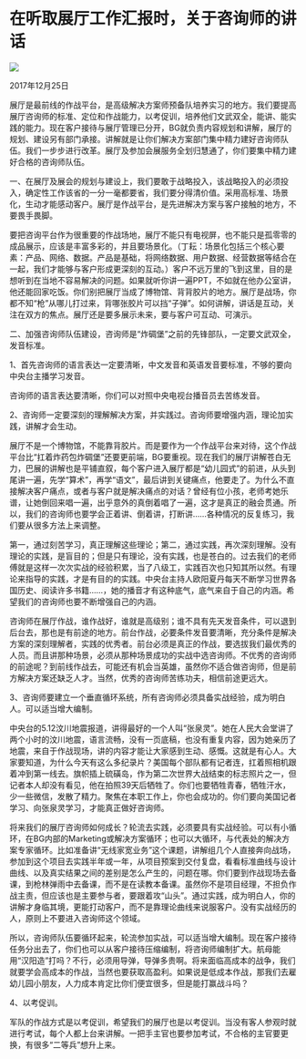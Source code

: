 # 在听取展厅工作汇报时，关于咨询师的讲话
<img class="pv" src="https://api.visitor.plantree.me/visitor-badge/pv?namespace=plantree.me&key=renzhengfei-speeches/在听取展厅工作汇报时关于咨询师的讲话.md">



2017年12月25日



展厅是最前线的作战平台，是高级解决方案师预备队培养实习的地方。我们要提高展厅咨询师的标准、定位和作战能力，以考促训，培养他们文武双全，能讲、能实践的能力。现在客户接待与展厅管理已分开，BG就负责内容规划和讲解，展厅的规划、建设另有部门承接。讲解就是让你们解决方案部门集中精力建好咨询师队伍。我们一步步进行改革。展厅及参加会展服务全划归慧通了，你们要集中精力建好合格的咨询师队伍。

一、在展厅及展会的规划与建设上，我们要敢于战略投入，该战略投入的必须投入，确定性工作该省的一分一毫都要省，我们要分得清价值。采用高标准、场景化，生动才能感动客户。展厅是作战平台，是先进解决方案与客户接触的地方，不要畏手畏脚。

要把咨询平台作为很重要的作战场地，展厅不能只有电视屏，也不能只是孤零零的成品展示，应该是丰富多彩的，并且要场景化。（丁耘：场景化包括三个核心要素：产品、网络、数据。产品是基础，将网络数据、用户数据、经营数据等结合在一起，我们才能够与客户形成更深刻的互动。）客户不远万里的飞到这里，目的是想听到在当地不容易解决的问题。如果就听你讲一遍PPT，不如就在他办公室讲，他还能回家吃饭。你们别把展厅当成了博物馆、背背胶片的地方。展厅是战场，你都不知“枪”从哪儿打过来，背哪张胶片可以挡“子弹”。如何讲解，讲话是互动，关注在双方的焦点。展厅还是要多展示未来，要与客户可互动、可演示。

二、加强咨询师队伍建设，咨询师是“炸碉堡”之前的先锋部队，一定要文武双全，发音标准。

1、首先咨询师的语言表达一定要清晰，中文发音和英语发音要标准，不够的要向中央台主播学习发音。

咨询师的语言表达要清晰，你们可以对照中央电视台播音员去苦练发音。

2、咨询师一定要深刻的理解解决方案，并实践过。咨询师要增强内涵，理论加实践，讲解才会生动。

展厅不是一个博物馆，不能靠背胶片。而是要作为一个作战平台来对待，这个作战平台比“扛着炸药包炸碉堡”还要更前端，BG要重视。现在我们的展厅讲解苍白无力，巴展的讲解也是平铺直叙，每个客户进入展厅都是“幼儿园式”的前进，从头到尾讲一遍，先学“算术”，再学“语文”，最后讲到关键痛点，他要走了。为什么不直接解决客户痛点，或者与客户就是解决痛点的对话？曾经有位小孩，老师考她乐谱，让她倒回来唱一遍，出乎意外的真倒着唱了一遍，这才是真正的融会贯通。所以，我们的咨询师也要学会正着讲、倒着讲，打断讲……各种情况的反复练习，我们要从很多方法上来调整。

第一，通过刻苦学习，真正理解这些理论；第二，通过实践，再次深刻理解。没有理论的实践，是盲目的；但是只有理论，没有实践，也是苍白的。过去我们的老师傅就是这样一次次实战的经验积累，当了八级工，实践百次也只知其所以然。有理论来指导的实践，才是有目的的实践。中央台主持人欧阳夏丹每天不断学习世界各国历史、阅读许多书籍……，她的播音才有这种底气，底气来自于自己的内涵。希望我们的咨询师也要不断增强自己的内涵。

咨询师在展厅作战，谁作战好，谁就是高级别；谁不具有先天发音条件，可以退到后台去，那也是有前途的地方。前台作战，必要条件发音要清晰，充分条件是解决方案的深刻理解者，实践的优秀者。前台必须是真正的作战，要选拔我们最优秀的人员。而且讲那种场景，必须从那种场景成功的实战中选咨询师。不优秀的咨询师的前途呢？到前线作战去，可能还有机会当英雄，虽然你不适合做咨询师，但是前方解决方案还缺乏人才。当然，优秀的咨询师苦练功夫，相信前途更远大。

3、咨询师要建立一个垂直循环系统，所有咨询师必须具备实战经验，成为明白人。可以适当增大编制。

中央台的5.12汶川地震报道，讲得最好的一个人叫“张泉灵”。她在人民大会堂讲了两个小时的汶川地震，语言流畅，没有一页底稿，也没有重复内容，因为她亲历了地震，来自于作战现场，讲的内容才能让大家感到生动、感慨。这就是有心人。大家要知道，为什么今天有这么多纪录片？美国每个部队都有记者连，扛着照相机跟着冲到第一线去。旗帜插上硫磺岛，作为第二次世界大战结束的标志照片之一，但记者本人却没有看见，他在拍照39天后牺牲了。你们也要牺牲青春，牺牲汗水，少一些微信，发散了精力。聚焦在本职工作上，你也会成功的。你们要向美国记者学习、向张泉灵学习，才能真正做好咨询师。

将来我们的展厅咨询师如何成长？轮流去实践，必须要具有实战经验。可以有小循环，在BG内部的Marketing或解决方案循环；也可以大循环，与代表处的解决方案专家循环。比如准备讲“无线家宽业务”这个课题，讲解组几个人直接奔向战场，参加到这个项目去实践半年或一年，从项目预案到交付复盘，看看标准曲线与设计曲线、以及真实结果之间的差别是怎么产生的，问题在哪。你们要到作战现场去备课，到枪林弹雨中去备课，而不是在读教本备课。虽然你不是项目经理，不担负作战主责，但应该也是主要参与者，要跟着攻“山头”。通过实践，成为明白人，你的讲解才身临其境，更能打动客户，而不是靠理论曲线来说服客户。没有实战经历的人，原则上不要进入咨询师这个领域。

所以，咨询师队伍要循环起来，轮流参加实战，可以适当增大编制。现在客户接待任务分出去了，你们也可以从客户接待压缩编制，将咨询师编制扩大。航母能用“汉阳造”打吗？不行，必须用导弹，导弹多贵啊。将来面临高成本的战争，我们就要学会高成本的作战，当然也要获取高盈利。如果说是低成本作战，那我们去雇幼儿园小朋友，人力成本肯定比你们便宜很多，但是能打赢战斗吗？

4、以考促训。

军队的作战方式是以考促训，希望我们的展厅也是以考促训。当没有客人参观时就进行考试，每个人都上台来讲解。一把手主官也要参加考试，不合格的主官要更换，有很多“二等兵”想升上来。
